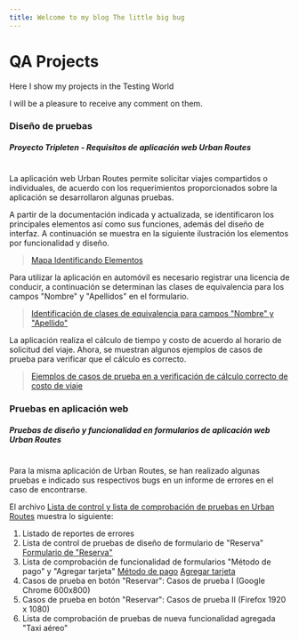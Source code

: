 ```yaml
---
title: Welcome to my blog The little big bug
---
```


# QA Projects

Here I show my projects in the Testing World

I will be a pleasure to receive any comment on them.

### Diseño de pruebas
##### _Proyecto Tripleten - Requisitos de aplicación web Urban Routes_ 
#
#
La aplicación web Urban Routes permite solicitar viajes compartidos o individuales, de acuerdo con los requerimientos proporcionados sobre la aplicación se desarrollaron algunas pruebas.

A partir de la documentación indicada y actualizada, se identificaron los principales elementos así como sus funciones, además del diseño de interfaz. A continuación se muestra en la siguiente ilustración los elementos por funcionalidad y diseño.
>[Mapa Identificando Elementos](https://drive.google.com/file/d/1hSCc5ItkRxhZ3lzBMh5DcpQEeXGjFjVk/view?usp=drive_link)

Para utilizar la aplicación en automóvil es necesario registrar una licencia de conducir, a continuación se determinan las clases de equivalencia para los campos "Nombre" y "Apellidos" en el formulario.

>[ Identificación de clases de equivalencia para campos "Nombre" y "Apellido"](https://drive.google.com/file/d/1330xe990HCSDszOTGmtdaaHFIsnbRAeN/view?usp=drive_link)

La aplicación realiza el cálculo de tiempo y costo de acuerdo al horario de solicitud del viaje. Ahora, se muestran algunos ejemplos de casos de prueba para verificar que el cálculo es correcto.
>[ Ejemplos de casos de prueba en a verificación de cálculo correcto de costo de viaje](https://drive.google.com/file/d/1ylhH3JJWdgE8F4I0EpWYJ-OKXSHJDuks/view?usp=drive_link)

### Pruebas en aplicación web

#####  _Pruebas de diseño y funcionalidad en formularios de aplicación web Urban Routes_
# 
Para la misma aplicación de Urban Routes, se han realizado algunas pruebas e indicado sus respectivos bugs en un informe de errores en el caso de encontrarse. 

El archivo [ Lista de control y lista de comprobación de pruebas en Urban Routes](https://docs.google.com/spreadsheets/d/1RUg4it45XnzJWqnSrXLXW9laoXBStEd5/edit?usp=drive_link&ouid=112711575793272570934&rtpof=true&sd=true) muestra lo siguiente:

1. Listado de reportes de errores
2. Lista de control de pruebas de diseño de formulario de "Reserva"
[Formulario de "Reserva"](https://drive.google.com/file/d/1NQSkFdO4-Phqi-aFcLTA4eHEQWJdRdDf/view?usp=drive_link)
3. Lista de comprobación de funcionalidad de formularios "Método de pago" y "Agregar tarjeta"
[Método de pago](https://drive.google.com/file/d/1AIQpzHxK0Ya8q3LvoV0winQeMqb8ltzp/view?usp=drive_link)
[Agregar tarjeta](https://drive.google.com/file/d/1_oFVVsPLjec-anR0uqIuPAHMBCDQC3RT/view?usp=drive_link)
4. Casos de prueba en botón "Reservar": Casos de prueba I (Google Chrome 600x800)
5. Casos de prueba en botón "Reservar": Casos de prueba II (Firefox 1920 x 1080)
6. Lista de comprobación de pruebas de nueva funcionalidad agregada "Taxi aéreo"








